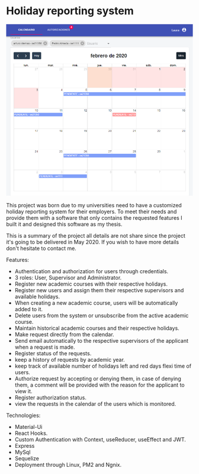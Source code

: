 # Holiday reporting system

![.](https://github.com/apellicerep/intro/blob/master/vista.png)

This project was born due to my universities need to have a customized holiday reporting system for their employers. To meet their needs and provide them with a software that only contains the requested features I built it and designed this software as my thesis.

This is a summary of the project all details are not share since the project it's going to be delivered in May 2020. If you wish to have more details don't hesitate to contact me. 

Features:

* Authentication and authorization for users through credentials.
* 3 roles: User, Supervisor and Administrator.
* Register new academic courses with their respective holidays.
* Register new users and assign them their respective supervisors and available holidays.
* When creating a new academic course, users will be automatically added to it.
* Delete users from the system or unsubscribe from the active academic course.
* Maintain historical academic courses and their respective holidays.
* Make request directly from the calendar.
* Send email automatically to the respective supervisors of the applicant when a request is made.
* Register status of the requests.
* keep a history of requests by academic year.
* keep track of available number of holidays left and red days flexi time of users.
* Authorize request by accepting or denying them, in case of denying them, a comment will be provided with the reason for the applicant to view it.
* Register authorization status.
* view the requests in the calendar of the users which is monitored.

Technologies:

* Material-Ui
* React Hooks.
* Custom Authentication with Context, useReducer, useEffect and JWT.
* Express
* MySql
* Sequelize
* Deployment through Linux, PM2 and Ngnix.


